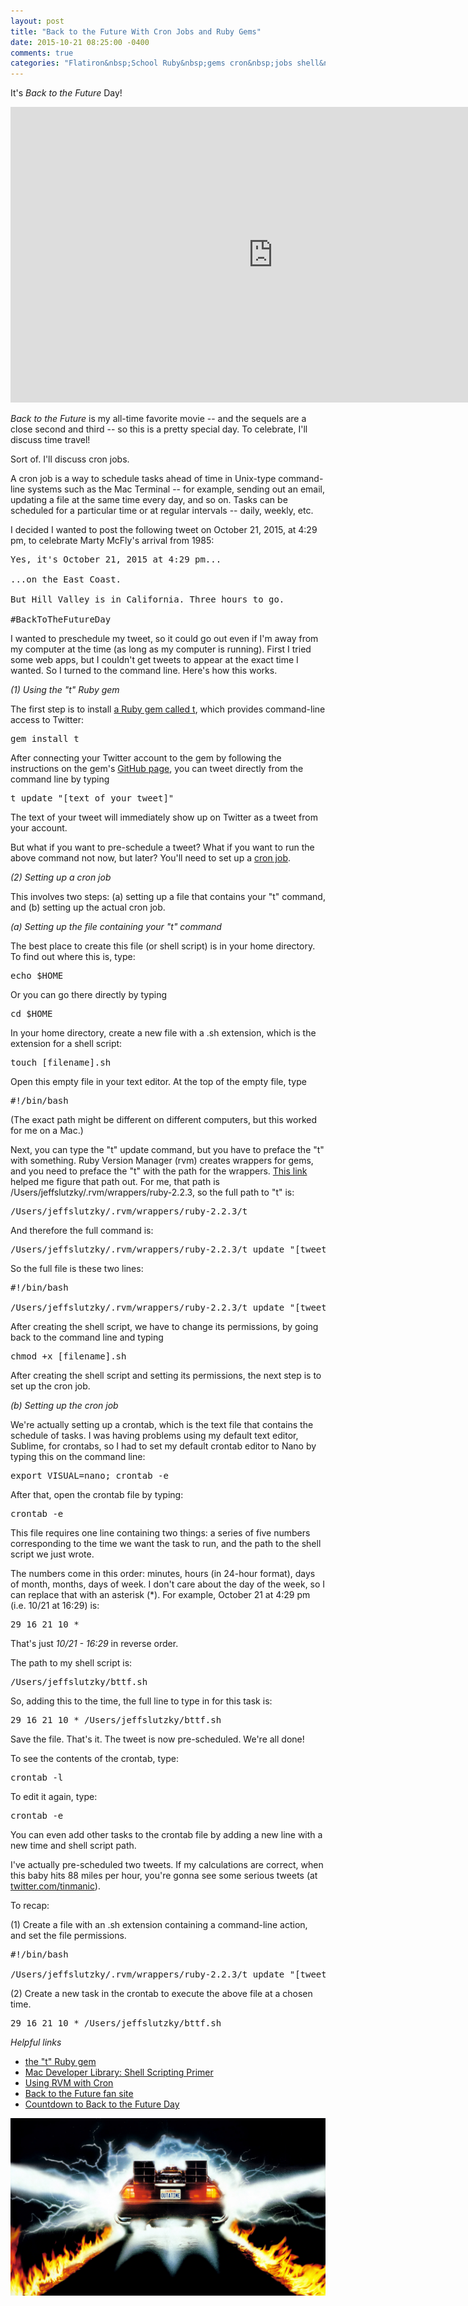 ```yaml
---
layout: post
title: "Back to the Future With Cron Jobs and Ruby Gems"
date: 2015-10-21 08:25:00 -0400
comments: true
categories: "Flatiron&nbsp;School Ruby&nbsp;gems cron&nbsp;jobs shell&nbsp;scripts"
---
```

It's <em>Back to the Future</em> Day!

<iframe width="840" height="473" src="https://www.youtube.com/embed/nT9Drje0Fwc" frameborder="0" allowfullscreen></iframe>

<em>Back to the Future</em> is my all-time favorite movie --  and the sequels are a close second and third -- so this is a pretty special day. To celebrate, I'll discuss time travel!

Sort of. I'll discuss cron jobs.

A cron job is a way to schedule tasks ahead of time in Unix-type command-line systems such as the Mac Terminal -- for example, sending out an email, updating a file at the same time every day, and so on. Tasks can be scheduled for a particular time or at regular intervals -- daily, weekly, etc.

I decided I wanted to post the following tweet on October 21, 2015, at 4:29 pm, to celebrate Marty McFly's arrival from 1985:

<pre>Yes, it's October 21, 2015 at 4:29 pm...

...on the East Coast.

But Hill Valley is in California. Three hours to go.

#BackToTheFutureDay</pre>

I wanted to preschedule my tweet, so it could go out even if I'm away from my computer at the time (as long as my computer is running). First I tried some web apps, but I couldn't get tweets to appear at the exact time I wanted. So I turned to the command line. Here's how this works.

<!-- more -->

<em>(1) Using the "t" Ruby gem</em>

The first step is to install <a href="https://github.com/sferik/t">a Ruby gem called t</a>, which provides command-line access to Twitter:

<pre>gem install t</pre>

After connecting your Twitter account to the gem by following the instructions on the gem's <a href="https://github.com/sferik/t">GitHub page</a>, you can tweet directly from the command line by typing 

<pre>t update "[text of your tweet]"</pre>

The text of your tweet will immediately show up on Twitter as a tweet from your account.

But what if you want to pre-schedule a tweet? What if you want to run the above command not now, but later? You'll need to set up a <a href="https://en.wikipedia.org/wiki/Cron">cron job</a>.

<em>(2) Setting up a cron job</em>

This involves two steps: (a) setting up a file that contains your "t" command, and (b) setting up the actual cron job.

<em>(a) Setting up the file containing your "t" command</em>

The best place to create this file (or shell script) is in your home directory. To find out where this is, type:

<pre>echo $HOME</pre>

Or you can go there directly by typing

<pre>cd $HOME</pre>

In your home directory, create a new file with a .sh extension, which is the extension for a shell script:

<pre>touch [filename].sh</pre>

Open this empty file in your text editor. At the top of the empty file, type

<pre>#!/bin/bash</pre>

(The exact path might be different on different computers, but this worked for me on a Mac.)

Next, you can type the "t" update command, but you have to preface the "t" with something. Ruby Version Manager (rvm) creates wrappers for gems, and you need to preface the "t" with the path for the wrappers. <a href="https://rvm.io/deployment/cron">This link</a> helped me figure that path out. For me, that path is /Users/jeffslutzky/.rvm/wrappers/ruby-2.2.3, so the full path to "t" is:

<pre>/Users/jeffslutzky/.rvm/wrappers/ruby-2.2.3/t</pre>

And therefore the full command is:

<pre>/Users/jeffslutzky/.rvm/wrappers/ruby-2.2.3/t update "[tweet text]"</pre>

So the full file is these two lines:

<pre>#!/bin/bash

/Users/jeffslutzky/.rvm/wrappers/ruby-2.2.3/t update "[tweet text]"</pre>

After creating the shell script, we have to change its permissions, by going back to the command line and typing

<pre>chmod +x [filename].sh</pre>

After creating the shell script and setting its permissions, the next step is to set up the cron job.

<em>(b) Setting up the cron job</em>

We're actually setting up a crontab, which is the text file that contains the schedule of tasks. I was having problems using my default text editor, Sublime, for crontabs, so I had to set my default crontab editor to Nano by typing this on the command line:

<pre>export VISUAL=nano; crontab -e</pre>

After that, open the crontab file by typing:

<pre>crontab -e</pre>

This file requires one line containing two things: a series of five numbers corresponding to the time we want the task to run, and the path to the shell script we just wrote.

The numbers come in this order: minutes, hours (in 24-hour format), days of month, months, days of week. I don't care about the day of the week, so I can replace that with an asterisk (*). For example, October 21 at 4:29 pm (i.e. 10/21 at 16:29) is:

<pre>29 16 21 10 *</pre>

That's just <em>10/21 - 16:29</em> in reverse order.

The path to my shell script is:

<pre>/Users/jeffslutzky/bttf.sh</pre>

So, adding this to the time, the full line to type in for this task is:

<pre>29 16 21 10 * /Users/jeffslutzky/bttf.sh</pre>

Save the file. That's it. The tweet is now pre-scheduled. We're all done!

To see the contents of the crontab, type:

<pre>crontab -l</pre>

To edit it again, type:

<pre>crontab -e</pre>

You can even add other tasks to the crontab file by adding a new line with a new time and shell script path.

I've actually pre-scheduled two tweets. If my calculations are correct, when this baby hits 88 miles per hour, you're gonna see some serious tweets (at <a href="http://twitter.com/tinmanic">twitter.com/tinmanic</a>).

To recap:

(1) Create a file with an .sh extension containing a command-line action, and set the file permissions.

<pre>#!/bin/bash

/Users/jeffslutzky/.rvm/wrappers/ruby-2.2.3/t update "[tweet text]"</pre>

(2) Create a new task in the crontab to execute the above file at a chosen time.

<pre>29 16 21 10 * /Users/jeffslutzky/bttf.sh</pre>

<em>Helpful links</em>

<ul>

<li><a href="https://github.com/sferik/t">the "t" Ruby gem</a></li>

<li><a href="https://developer.apple.com/library/mac/documentation/OpenSource/Conceptual/ShellScripting">Mac Developer Library: Shell Scripting Primer</a></li>

<li><a href="https://rvm.io/deployment/cron">Using RVM with Cron</a></li>

<li><a href="http://www.backtothefuture.com/">Back to the Future fan site</a></li>

<li><a href="http://www.october212015.com/">Countdown to Back to the Future Day</a></li>
</ul>

<img src="/images/delorean.jpg">